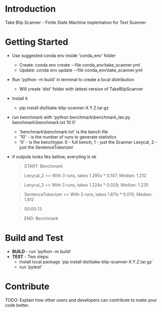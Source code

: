 # Introduction 
Take Blip Scanner - Finite State Machine implentation for Text Scanner

# Getting Started
- Use suggested conda env inside 'conda_env' folder
    - Create: conda env create --file conda_env\take_scanner.yml
    - Update: conda env update --file conda_env\take_scanner.yml
- Run 'python -m build' in terminal to create a local distribution
    - Will create 'dist' folder with lattest version of TakeBlipScanner
- Install it
    - pip install dist\take-blip-scanner-X.Y.Z.tar.gz
- run benchmark with 'python benchmark\benchmark_lex.py benchmark\benchmark.txt 10 0'
    - 'benchmark\benchmark.txt' is the bench file
    - '10' - is the number of runs to generate statistics
    - '0' - is the benchtype: 0 - full bench, 1 - just the Scanner Lexycal, 2 - just the SentenceTokenizer
- if outputs looks liks bellow, everyting is ok
    > START: Benchmark 

    > Lexycal_2 >> With 3 runs, takes 1.295s * 0.147; Median: 1.212 

    > Lexycal_3 >> With 3 runs, takes 1.224s * 0.029; Median: 1.235 

    > SentenceTokenizer >> With 3 runs, takes 1.811s * 0.010; Median: 1.812 

    > 00:00:13 
    
    > END: Benchmark 

# Build and Test
- **BUILD** - run 'python -m build'
- **TEST** - Two steps:
    - install local package ´pip install dist\take-blip-scanner-X.Y.Z.tar.gz´
    - run 'pytest'

# Contribute
TODO: Explain how other users and developers can contribute to make your code better. 
